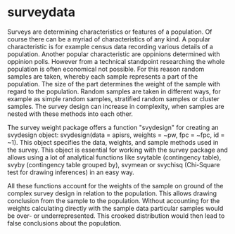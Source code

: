 # surveydata

 Surveys are determining characteristics or features of a population. Of course there can be a myriad of characteristics of any kind. A popular characteristic is for example census data recording various details of a population. Another popular characteristic are oppinions determined with oppinion polls. However from a technical standpoint researching the whole population is often economical not possible. For this reason random samples are taken, whereby each sample represents a part of the population. The size of the part determines the weight of the sample with regard to the population. Random samples are taken in different ways, for example as simple random samples, stratified random samples or cluster samples. The survey design can increase in complexity, when samples are nested with these methods into each other.

The survey weight package offers a function "svydesign" for creating an svydesign object: svydesign(data = apisrs, weights = ~pw, fpc = ~fpc, id = ~1). This object specifies the data, weights, and sample methods used in the survey. This object is essential for working with the survey package and allows using a lot of analytical functions like svytable (contingency table), svyby (contingency table grouped by), svymean or svychisq (Chi-Square test for drawing inferences) in an easy way.

All these functions account for the weights of the sample on ground of the complex survey design in relation to the population. This allows drawing conclusion from the sample to the population. Without accounting for the weights calculating directly with the sample data particular samples would be over- or underrepresented. This crooked distribution would then lead to false conclusions about the population. 
